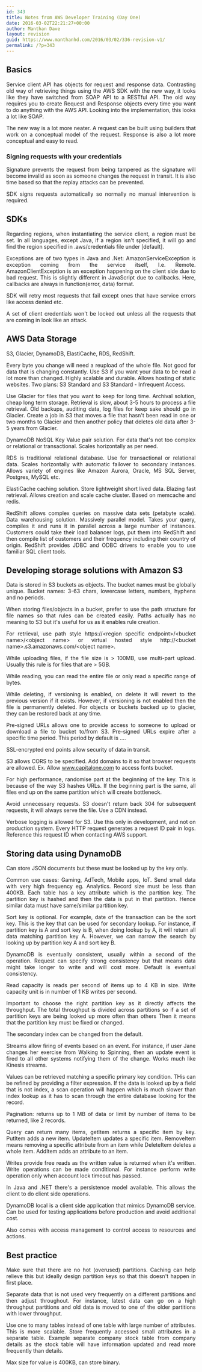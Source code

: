 ```yaml
---
id: 343
title: Notes from AWS Developer Training (Day One)
date: 2016-03-02T22:21:27+00:00
author: Manthan Dave
layout: revision
guid: https://www.manthanhd.com/2016/03/02/336-revision-v1/
permalink: /?p=343
---
```

<h2 style="text-align: justify;">Basics</h2>
<p style="text-align: justify;">Service client API has objects for request and response data. Contrasting old way of retrieving things using the AWS SDK with the new way, it looks like they have switched from SOAP API to a RESTful API. The old way requires you to create Request and Response objects every time you want to do anything with the AWS API. Looking into the implementation, this looks a lot like SOAP.</p>
<p style="text-align: justify;">The new way is a lot more neater. A request can be built using builders that work on a conceptual model of the request. Response is also a lot more conceptual and easy to read.<!--more--></p>

<h3 style="text-align: justify;">Signing requests with your credentials</h3>
<p style="text-align: justify;">Signature prevents the request from being tampered as the signature will become invalid as soon as someone changes the request in transit. It is also time based so that the replay attacks can be prevented.</p>
<p style="text-align: justify;">SDK signs requests automatically so normally no manual intervention is required.</p>

<h2 style="text-align: justify;">SDKs</h2>
<p style="text-align: justify;">Regarding regions, when instantiating the service client, a region must be set. In all languages, except Java, if a region isn't specified, it will go and find the region specified in .aws/credentials file under [default].</p>
<p style="text-align: justify;">Exceptions are of two types in Java and .Net: AmazonServiceException is exception coming from the service itself, I.e. Remote. AmazonClientException is an exception happening on the client side due to bad request. This is slightly different in JavaScript due to callbacks. Here, callbacks are always in function(error, data) format.</p>
<p style="text-align: justify;">SDK will retry most requests that fail except ones that have service errors like access denied etc.</p>
<p style="text-align: justify;">A set of client credentials won't be locked out unless all the requests that are coming in look like an attack.</p>

<h2 style="text-align: justify;">AWS Data Storage</h2>
<p style="text-align: justify;">S3, Glacier, DynamoDB, ElastiCache, RDS, RedShift.</p>
<p style="text-align: justify;">Every byte you change will need a reupload of the whole file. Not good for data that is changing constantly. Use S3 if you want your data to be read a lot more than changed. Highly scalable and durable. Allows hosting of static websites. Two plans: S3 Standard and S3 Standard - Infrequent Access.</p>
<p style="text-align: justify;">Use Glacier for files that you want to keep for long time. Archival solution, cheap long term storage. Retrieval is slow, about 3-5 hours to process a file retrieval. Old backups, auditing data, log files for keep sake should go in Glacier. Create a job in S3 that moves a file that hasn't been read in one or two months to Glacier and then another policy that deletes old data after 3-5 years from Glacier.</p>
<p style="text-align: justify;">DynamoDB NoSQL Key Value pair solution. For data that's not too complex or relational or transactional. Scales horizontally as per need.</p>
<p style="text-align: justify;">RDS is traditional relational database. Use for transactional or relational data. Scales horizontally with automatic failover to secondary instances. Allows variety of engines like Amazon Aurora, Oracle, MS SQL Server, Postgres, MySQL etc.</p>
<p style="text-align: justify;">ElastiCache caching solution. Store lightweight short lived data. Blazing fast retrieval. Allows creation and scale cache cluster. Based on memcache and redis.</p>
<p style="text-align: justify;">RedShift allows complex queries on massive data sets (petabyte scale). Data warehousing solution. Massively parallel model. Takes your query, compiles it and runs it in parallel across a large number of instances. Customers could take their load balancer logs, put them into RedShift and then compile list of customers and their frequency including their country of origin. RedShift provides JDBC and ODBC drivers to enable you to use familiar SQL client tools.</p>

<h2 style="text-align: justify;">Developing storage solutions with Amazon S3</h2>
<p style="text-align: justify;">Data is stored in S3 buckets as objects. The bucket names must be globally unique. Bucket names: 3-63 chars, lowercase letters, numbers, hyphens and no periods.</p>
<p style="text-align: justify;">When storing files/objects in a bucket, prefer to use the path structure for file names so that rules can be created easily. Paths actually has no meaning to S3 but it's useful for us as it enables rule creation.</p>
<p style="text-align: justify;">For retrieval, use path style https://&lt;region specific endpoint&gt;/&lt;bucket name&gt;/&lt;object name&gt; or virtual hosted style http://&lt;bucket name&gt;.s3.amazonaws.com/&lt;object name&gt;.</p>
<p style="text-align: justify;">While uploading files, if the file size is &gt; 100MB, use multi-part upload. Usually this rule is for files that are &gt; 5GB.</p>
<p style="text-align: justify;">While reading, you can read the entire file or only read a specific range of bytes.</p>
<p style="text-align: justify;">While deleting, if versioning is enabled, on delete it will revert to the previous version if it exists. However, if versioning is not enabled then the file is permanently deleted. For objects or buckets backed up to glacier, they can be restored back at any time.</p>
<p style="text-align: justify;">Pre-signed URLs allows one to provide access to someone to upload or download a file to bucket to/from S3. Pre-signed URLs expire after a specific time period. This period by default is ….</p>
<p style="text-align: justify;">SSL-encrypted end points allow security of data in transit.</p>
<p style="text-align: justify;">S3 allows CORS to be specified. Add domains to it so that browser requests are allowed. Ex. Allow <a href="http://www.capitalone.com">www.capitalone.com</a> to access fonts bucket.</p>
<p style="text-align: justify;">For high performance, randomise part at the beginning of the key. This is because of the way S3 hashes URLs. If the beginning part is the same, all files end up on the same partition which will create bottleneck.</p>
<p style="text-align: justify;">Avoid unnecessary requests. S3 doesn't return back 304 for subsequent requests, it will always serve the file. Use a CDN instead.</p>
<p style="text-align: justify;">Verbose logging is allowed for S3. Use this only in development, and not on production system. Every HTTP request generates a request ID pair in logs. Reference this request ID when contacting AWS support.</p>

<h2 style="text-align: justify;">Storing data using DynamoDB</h2>
<p style="text-align: justify;">Can store JSON documents but these must be looked up by the key only.</p>
<p style="text-align: justify;">Common use cases: Gaming, AdTech, Mobile apps, IoT. Send small data with very high frequency eg. Analytics. Record size must be less than 400KB. Each table has a key attribute which is the partition key. The partition key is hashed and then the data is put in that partition. Hence similar data must have same/similar partition key.</p>
<p style="text-align: justify;">Sort key is optional. For example, date of the transaction can be the sort key. This is the key that can be used for secondary lookup. For instance, if partition key is A and sort key is B, when doing lookup by A, it will return all data matching partition key A. However, we can narrow the search by looking up by partition key A and sort key B.</p>
<p style="text-align: justify;">DynamoDB is eventually consistent, usually within a second of the operation. Request can specify strong consistency but that means data might take longer to write and will cost more. Default is eventual consistency.</p>
<p style="text-align: justify;">Read capacity is reads per second of items up to 4 KB in size. Write capacity unit is in number of 1 KB writes per second.</p>
<p style="text-align: justify;">Important to choose the right partition key as it directly affects the throughput. The total throughput is divided across partitions so if a set of partition keys are being looked up more often than others Then it means that the partition key must be fixed or changed.</p>
<p style="text-align: justify;">The secondary index can be changed from the default.</p>
<p style="text-align: justify;">Streams allow firing of events based on an event. For instance, if user Jane changes her exercise from Walking to Spinning, then an update event is fired to all other systems notifying them of the change. Works much like Kinesis streams.</p>
<p style="text-align: justify;">Values can be retrieved matching a specific primary key condition. THis can be refined by providing a filter expression. If the data is looked up by a field that is not index, a scan operation will happen which is much slower than index lookup as it has to scan through the entire database looking for the record.</p>
<p style="text-align: justify;">Pagination: returns up to 1 MB of data or limit by number of items to be returned, like 2 records.</p>
<p style="text-align: justify;">Query can return many items, getItem returns a specific item by key. PutItem adds a new item. UpdateItem updates a specific item. RemoveItem means removing a specific attribute from an item while DeleteItem deletes a whole item. AddItem adds an attribute to an item.</p>
<p style="text-align: justify;">Writes provide free reads as the written value is returned when it's written. Write operations can be made conditional. For instance perform write operation only when account lock timeout has passed.</p>
<p style="text-align: justify;">In Java and .NET there's a persistence model available. This allows the client to do client side operations.</p>
<p style="text-align: justify;">DynamoDB local is a client side application that mimics DynamoDB service. Can be used for testing applications before production and avoid additional cost.</p>
<p style="text-align: justify;">Also comes with access management to control access to resources and actions.</p>

<h2 style="text-align: justify;">Best practice</h2>
<p style="text-align: justify;">Make sure that there are no hot (overused) partitions. Caching can help relieve this but ideally design partition keys so that this doesn't happen in first place.</p>
<p style="text-align: justify;">Separate data that is not used very frequently on a different partitions and then adjust throughout. For instance, latest data can go on a high throughput partitions and old data is moved to one of the older partitions with lower throughput.</p>
<p style="text-align: justify;">Use one to many tables instead of one table with large number of attributes. This is more scalable. Store frequently accessed small attributes in a separate table. Example separate company stock table from company details as the stock table will have information updated and read more frequently than details.</p>
<p style="text-align: justify;">Max size for value is 400KB, can store binary.</p>